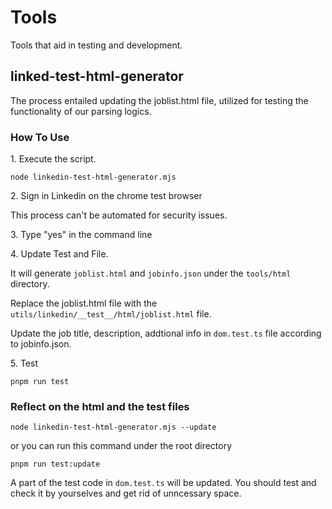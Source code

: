# Tools

Tools that aid in testing and development.

## linked-test-html-generator

The process entailed updating the joblist.html file, utilized for testing the functionality of our parsing logics.

### How To Use

1\. Execute the script.

```
node linkedin-test-html-generator.mjs
```

2\. Sign in Linkedin on the chrome test browser

This process can't be automated for security issues.

3\. Type "yes" in the command line

4\. Update Test and File.

It will generate `joblist.html` and `jobinfo.json` under the `tools/html` directory.

Replace the joblist.html file with the `utils/linkedin/__test__/html/joblist.html` file.

Update the job title, description, addtional info in `dom.test.ts` file according to jobinfo.json.

5\. Test

```
pnpm run test
```

### Reflect on the html and the test files

```
node linkedin-test-html-generator.mjs --update
```

or you can run this command under the root directory

```
pnpm run test:update
```

A part of the test code in `dom.test.ts` will be updated.
You should test and check it by yourselves and get rid of unncessary space.
